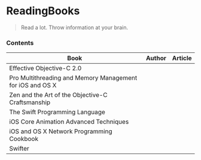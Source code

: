 # ReadingBooks
> Read a lot. Throw information at your brain.


### Contents

Book|Author|Article|
--|--|--|
Effective Objective-C 2.0|||
Pro Multithreading and Memory Management for iOS and OS X|||
 Zen and the Art of the Objective-C Craftsmanship|||
The Swift Programming Language |||
iOS Core Animation Advanced Techniques|||
iOS and OS X Network Programming Cookbook|||
Swifter|||



